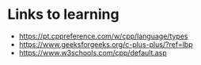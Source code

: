 # Links to learning
  - https://pt.cppreference.com/w/cpp/language/types
  - https://www.geeksforgeeks.org/c-plus-plus/?ref=lbp
  - https://www.w3schools.com/cpp/default.asp